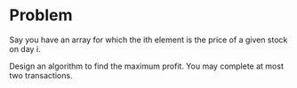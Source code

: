Problem
===
Say you have an array for which the ith element is the price of a given
stock on day i.

Design an algorithm to find the maximum profit. You may complete at most
two transactions.
